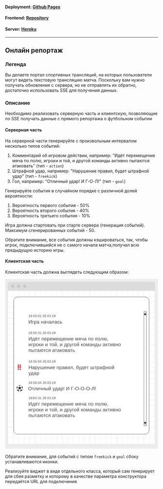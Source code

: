 #### Deployment:    <a href="">Github Pages</a>

#### Frontend:      <a href="">Repository</a>

#### Server:        <a href="">Heroku</a>

---

## Онлайн репортаж

### Легенда

Вы делаете портал спортивных трансляций, на которых пользователи могут видеть текстовую трансляцию матча. Поскольку вам нужно получать обновления с сервера, но не отправлять их обратно, достаточно использовать SSE для получения данных.

### Описание

Необходимо реализовать серверную часть и клиентскую, позволяющие по SSE получать данные с прямого репортажа о футбольном событии

#### Серверная часть

На серверной части генерируйте с произвольным интервалом несколько типов событий:
1. Комментарий об игровом действии, например: "Идёт перемещение мяча по полю, игроки и той, и другой команды активно пытаются атаковать" (тип - `action`)
1. Штрафной удар, например: "Нарушение правил, будет штрафной удар" (тип - `freekick`)
1. Гол, например: "Отличный удар! И Г-О-Л!" (тип - `goal`)

Генерируйте события в случайном порядке с различной долей вероятности:
1. Вероятность первого события - 50%
1. Вероятность второго события - 40%
1. Вероятность третьего события - 10%

Игра должна стартовать при старте сервера (генерация событий). Максимум сгенерированных событий - 50.

Обратите внимание, все события должны кэшироваться, так, чтобы игрок, подключившийся не с самого начала матча,получал всю предыдущую историю игры.

#### Клиентская часть

Клиентская часть должна выглядеть следующим образом:

![](./pic/report.png)

Обратите внимание, для событий с типом `freekick` и `goal` сбоку устанавливаются иконки.

Реализуйте виджет в виде отдельного класса, который сам генерирует для сбея разметку и которому в качестве параметра конструктора передаётся URL для подключения.
